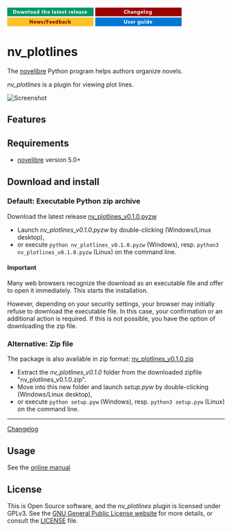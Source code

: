 [![Download the latest release](docs/img/download-button.png)](https://github.com/peter88213/nv_plotlines/raw/main/dist/nv_plotlines_v0.1.0.pyzw)
[![Changelog](docs/img/changelog-button.png)](docs/changelog.md)
[![News/Feedback](docs/img/news-button.png)](https://github.com/peter88213/novelibre/discussions)
[![Online help](docs/img/help-button.png)](https://peter88213.github.io/nvhelp-en/nv_plotlines/)


# nv_plotlines

The [novelibre](https://github.com/peter88213/novelibre/) Python program helps authors organize novels.

*nv_plotlines* is a plugin for viewing plot lines.

![Screenshot](docs/Screenshots/screen01.png)

## Features



## Requirements

- [novelibre](https://github.com/peter88213/novelibre/) version 5.0+

## Download and install

### Default: Executable Python zip archive

Download the latest release [nv_plotlines_v0.1.0.pyzw](https://github.com/peter88213/nv_plotlines/raw/main/dist/nv_plotlines_v0.1.0.pyzw)

- Launch *nv_plotlines_v0.1.0.pyzw* by double-clicking (Windows/Linux desktop),
- or execute `python nv_plotlines_v0.1.0.pyzw` (Windows), resp. `python3 nv_plotlines_v0.1.0.pyzw` (Linux) on the command line.

#### Important

Many web browsers recognize the download as an executable file and offer to open it immediately. 
This starts the installation.

However, depending on your security settings, your browser may 
initially  refuse  to download the executable file. 
In this case, your confirmation or an additional action is required. 
If this is not possible, you have the option of downloading 
the zip file. 


### Alternative: Zip file

The package is also available in zip format: [nv_plotlines_v0.1.0.zip](https://github.com/peter88213/nv_plotlines/raw/main/dist/nv_plotlines_v0.1.0.zip)

- Extract the *nv_plotlines_v0.1.0* folder from the downloaded zipfile "nv_plotlines_v0.1.0.zip".
- Move into this new folder and launch *setup.pyw* by double-clicking (Windows/Linux desktop), 
- or execute `python setup.pyw` (Windows), resp. `python3 setup.pyw` (Linux) on the command line.

---

[Changelog](docs/changelog.md)

## Usage

See the [online manual](https://peter88213.github.io/nvhelp-en/nv_plotlines/)


## License

This is Open Source software, and the *nv_plotlines* plugin is licensed under GPLv3. See the
[GNU General Public License website](https://www.gnu.org/licenses/gpl-3.0.en.html) for more
details, or consult the [LICENSE](https://github.com/peter88213/nv_plotlines/blob/main/LICENSE) file.
